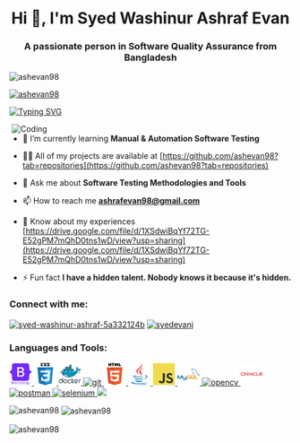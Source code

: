 <h1 align="center">Hi 👋, I'm Syed Washinur Ashraf Evan</h1>
<h3 align="center">A passionate person in Software Quality Assurance from Bangladesh</h3>

<p align="left"> <img src="https://komarev.com/ghpvc/?username=ashevan98&label=Profile%20views&color=0e75b6&style=flat" alt="ashevan98" /> </p>

<p align="left"> <a href="https://github.com/ryo-ma/github-profile-trophy"><img src="https://github-profile-trophy.vercel.app/?username=ashevan98" alt="ashevan98" /></a> </p>

[![Typing SVG](https://readme-typing-svg.demolab.com/?lines=SQA+Learner)](https://git.io/typing-svg)

<img align="right" alt="Coding" width="500" src="https://www.lambdatest.com/resources/images/news24.gif">

- 🌱 I’m currently learning **Manual & Automation Software Testing**

- 👨‍💻 All of my projects are available at [https://github.com/ashevan98?tab=repositories](https://github.com/ashevan98?tab=repositories)

- 💬 Ask me about **Software Testing Methodologies and Tools**

- 📫 How to reach me **ashrafevan98@gmail.com**

- 📄 Know about my experiences [https://drive.google.com/file/d/1XSdwiBqYf72TG-E52gPM7mQhD0tns1wD/view?usp=sharing](https://drive.google.com/file/d/1XSdwiBqYf72TG-E52gPM7mQhD0tns1wD/view?usp=sharing)

- ⚡ Fun fact **I have a hidden talent. Nobody knows it because it's hidden.**

<h3 align="left">Connect with me:</h3>
<p align="left">
<a href="https://linkedin.com/in/syed-washinur-ashraf-5a332124b" target="blank"><img align="center" src="https://raw.githubusercontent.com/rahuldkjain/github-profile-readme-generator/master/src/images/icons/Social/linked-in-alt.svg" alt="syed-washinur-ashraf-5a332124b" height="30" width="40" /></a>
<a href="https://fb.com/syedevanj" target="blank"><img align="center" src="https://raw.githubusercontent.com/rahuldkjain/github-profile-readme-generator/master/src/images/icons/Social/facebook.svg" alt="syedevanj" height="30" width="40" /></a>
</p>

<h3 align="left">Languages and Tools:</h3>
<p align="left"> <a href="https://getbootstrap.com" target="_blank" rel="noreferrer"> <img src="https://raw.githubusercontent.com/devicons/devicon/master/icons/bootstrap/bootstrap-plain-wordmark.svg" alt="bootstrap" width="40" height="40"/> </a> <a href="https://www.w3schools.com/css/" target="_blank" rel="noreferrer"> <img src="https://raw.githubusercontent.com/devicons/devicon/master/icons/css3/css3-original-wordmark.svg" alt="css3" width="40" height="40"/> </a> <a href="https://www.docker.com/" target="_blank" rel="noreferrer"> <img src="https://raw.githubusercontent.com/devicons/devicon/master/icons/docker/docker-original-wordmark.svg" alt="docker" width="40" height="40"/> </a> <a href="https://git-scm.com/" target="_blank" rel="noreferrer"> <img src="https://www.vectorlogo.zone/logos/git-scm/git-scm-icon.svg" alt="git" width="40" height="40"/> </a> <a href="https://www.w3.org/html/" target="_blank" rel="noreferrer"> <img src="https://raw.githubusercontent.com/devicons/devicon/master/icons/html5/html5-original-wordmark.svg" alt="html5" width="40" height="40"/> </a> <a href="https://www.java.com" target="_blank" rel="noreferrer"> <img src="https://raw.githubusercontent.com/devicons/devicon/master/icons/java/java-original.svg" alt="java" width="40" height="40"/> </a> <a href="https://developer.mozilla.org/en-US/docs/Web/JavaScript" target="_blank" rel="noreferrer"> <img src="https://raw.githubusercontent.com/devicons/devicon/master/icons/javascript/javascript-original.svg" alt="javascript" width="40" height="40"/> </a> <a href="https://www.mysql.com/" target="_blank" rel="noreferrer"> <img src="https://raw.githubusercontent.com/devicons/devicon/master/icons/mysql/mysql-original-wordmark.svg" alt="mysql" width="40" height="40"/> </a> <a href="https://opencv.org/" target="_blank" rel="noreferrer"> <img src="https://www.vectorlogo.zone/logos/opencv/opencv-icon.svg" alt="opencv" width="40" height="40"/> </a> <a href="https://www.oracle.com/" target="_blank" rel="noreferrer"> <img src="https://raw.githubusercontent.com/devicons/devicon/master/icons/oracle/oracle-original.svg" alt="oracle" width="40" height="40"/> </a> <a href="https://postman.com" target="_blank" rel="noreferrer"> <img src="https://www.vectorlogo.zone/logos/getpostman/getpostman-icon.svg" alt="postman" width="40" height="40"/> </a> <a href="https://www.selenium.dev" target="_blank" rel="noreferrer"> <img src="https://raw.githubusercontent.com/detain/svg-logos/780f25886640cef088af994181646db2f6b1a3f8/svg/selenium-logo.svg" alt="selenium" width="40" height="40"/> <img height="40" src="https://user-images.githubusercontent.com/48891202/135020000-067afc86-f3e9-48ad-b9a3-2c234fa0eb9f.png"></a> </p>

<p><img align="left" src="https://github-readme-stats.vercel.app/api/top-langs?username=ashevan98&show_icons=true&locale=en&layout=compact" alt="ashevan98" /></p>

<p>&nbsp;<img align="center" src="https://github-readme-stats.vercel.app/api?username=ashevan98&show_icons=true&locale=en" alt="ashevan98" /></p>

<p><img align="center" src="https://github-readme-streak-stats.herokuapp.com/?user=ashevan98&" alt="ashevan98" /></p>
